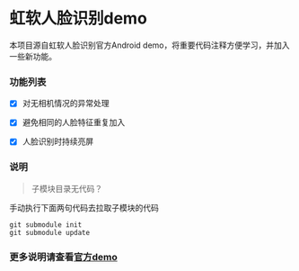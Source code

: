 # 虹软人脸识别demo
本项目源自虹软人脸识别官方Android demo，将重要代码注释方便学习，并加入一些新功能。



### 功能列表

- [x] 对无相机情况的异常处理

- [x] 避免相同的人脸特征重复加入

- [x] 人脸识别时持续亮屏




### 说明
>子模块目录无代码？

手动执行下面两句代码去拉取子模块的代码

```shell
git submodule init
git submodule update
```


### 更多说明请查看[官方demo](https://github.com/asdfqwrasdf/ArcFaceDemo/blob/master/README.md)



